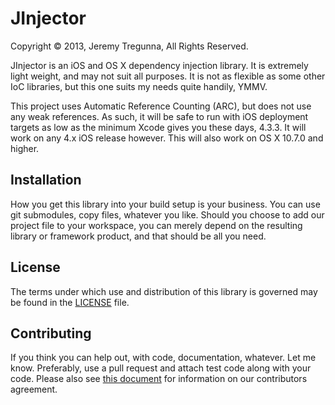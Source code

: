 # JInjector
Copyright © 2013, Jeremy Tregunna, All Rights Reserved.

JInjector is an iOS and OS X dependency injection library. It is extremely light weight, and may not suit all purposes. It is not as flexible as some other IoC libraries, but this one suits my needs quite handily, YMMV.

This project uses Automatic Reference Counting (ARC), but does not use any weak references. As such, it will be safe to run with iOS deployment targets as low as the minimum Xcode gives you these days, 4.3.3. It will work on any 4.x iOS release however. This will also work on OS X 10.7.0 and higher.

## Installation

How you get this library into your build setup is your business. You can use git submodules, copy files, whatever you like. Should you choose to add our project file to your workspace, you can merely depend on the resulting library or framework product, and that should be all you need.

## License

The terms under which use and distribution of this library is governed may be found in the [LICENSE](https://github.com/jeremytregunna/JInjector/blob/master/LICENSE) file.

## Contributing

If you think you can help out, with code, documentation, whatever. Let me know. Preferably, use a pull request and attach test code along with your code. Please also see [this document](https://github.com/jeremytregunna/JInjector/blob/master/CONTRIBUTING.md) for information on our contributors agreement.